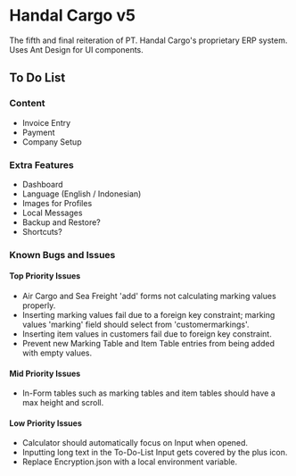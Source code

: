 # Handal Cargo v5

The fifth and final reiteration of PT. Handal Cargo's proprietary ERP system.  
Uses Ant Design for UI components.

## To Do List

### Content

- Invoice Entry
- Payment
- Company Setup

### Extra Features

- Dashboard
- Language (English / Indonesian)
- Images for Profiles
- Local Messages
- Backup and Restore?
- Shortcuts?

### Known Bugs and Issues

#### Top Priority Issues

- Air Cargo and Sea Freight 'add' forms not calculating marking values properly.
- Inserting marking values fail due to a foreign key constraint; marking values 'marking' field should select from 'customermarkings'.
- Inserting item values in customers fail due to foreign key constraint.
- Prevent new Marking Table and Item Table entries from being added with empty values.

#### Mid Priority Issues

- In-Form tables such as marking tables and item tables should have a max height and scroll.

#### Low Priority Issues

- Calculator should automatically focus on Input when opened.
- Inputting long text in the To-Do-List Input gets covered by the plus icon.
- Replace Encryption.json with a local environment variable.
